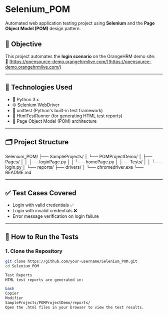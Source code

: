 # Selenium_POM

Automated web application testing project using **Selenium** and the **Page Object Model (POM)** design pattern.

## 📌 Objective

This project automates the **login scenario** on the OrangeHRM demo site:  
🔗 [https://opensource-demo.orangehrmlive.com/](https://opensource-demo.orangehrmlive.com/)

---

## 🧰 Technologies Used

- 🐍 Python 3.x
- 🌐 Selenium WebDriver
- 🧪 unittest (Python's built-in test framework)
- 📄 HtmlTestRunner (for generating HTML test reports)
- 🧱 Page Object Model (POM) architecture

---

## 🗂️ Project Structure

Selenium_POM/
├── SampleProjects/
│ └── POMProjectDemo/
│ ├── Pages/
│ │ ├── loginPage.py
│ │ └── homePage.py
│ ├── Tests/
│ │ └── login.py
│ └── reports/
├── drivers/
│ └── chromedriver.exe
└── README.md


---

## ✅ Test Cases Covered

- Login with valid credentials ✅
- Login with invalid credentials ❌
- Error message verification on login failure

---

## 🚀 How to Run the Tests

### 1. Clone the Repository

```bash
git clone https://github.com/your-username/Selenium_POM.git
cd Selenium_POM

Test Reports
HTML test reports are generated in:

bash
Copier
Modifier
SampleProjects/POMProjectDemo/reports/
Open the .html files in your browser to view the test results.
